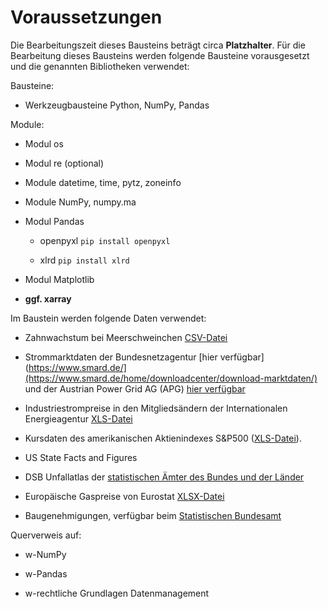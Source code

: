 # Voraussetzungen
Die Bearbeitungszeit dieses Bausteins beträgt circa **Platzhalter**. Für die Bearbeitung dieses Bausteins werden folgende Bausteine vorausgesetzt und die genannten Bibliotheken verwendet:

Bausteine: 

  - Werkzeugbausteine Python, NumPy, Pandas

Module:

  - Modul os

  - Modul re (optional)

  - Module datetime, time, pytz, zoneinfo

  - Module NumPy, numpy.ma 
  
  - Modul Pandas

    - openpyxl `pip install openpyxl`

    - xlrd `pip install xlrd`

  - Modul Matplotlib

  - **ggf. xarray**

Im Baustein werden folgende Daten verwendet:

  - Zahnwachstum bei Meerschweinchen [CSV-Datei](https://github.com/vincentarelbundock/Rdatasets/blob/master/csv/datasets/ToothGrowth.csv)
  
  - Strommarktdaten der Bundesnetzagentur [hier verfügbar](https://www.smard.de/](https://www.smard.de/home/downloadcenter/download-marktdaten/) und der Austrian Power Grid AG (APG) [hier verfügbar](https://markttransparenz.apg.at/de/markt/Markttransparenz/erzeugung/Erzeugung-pro-Typ)

  - Industriestrompreise in den Mitgliedsändern der Internationalen Energieagentur [XLS-Datei](https://www.gov.uk/government/uploads/system/uploads/attachment_data/file/670121/table_531.xls)

  - Kursdaten des amerikanischen Aktienindexes S&P500 ([XLS-Datei](https://img1.wsimg.com/blobby/go/e5e77e0b-59d1-44d9-ab25-4763ac982e53/downloads/ie_data.xls?ver=1712069253887)).

  - US State Facts and Figures

  - DSB Unfallatlas der [statistischen Ämter des Bundes und der Länder](https://unfallatlas.statistikportal.de/)

  - Europäische Gaspreise von Eurostat [XLSX-Datei](https://ec.europa.eu/eurostat/statistics-explained/images/3/32/SE_figures_for_Gas_2023S2_v3.xlsx.)

  - Baugenehmigungen, verfügbar beim [Statistischen Bundesamt](https://www-genesis.destatis.de/datenbank/online/table/31111-0006/sequenz=tabelleErgebnis&selectionname=31111-0006&zeitscheiben=1)

Querverweis auf:

  - w-NumPy

  - w-Pandas

  - w-rechtliche Grundlagen Datenmanagement